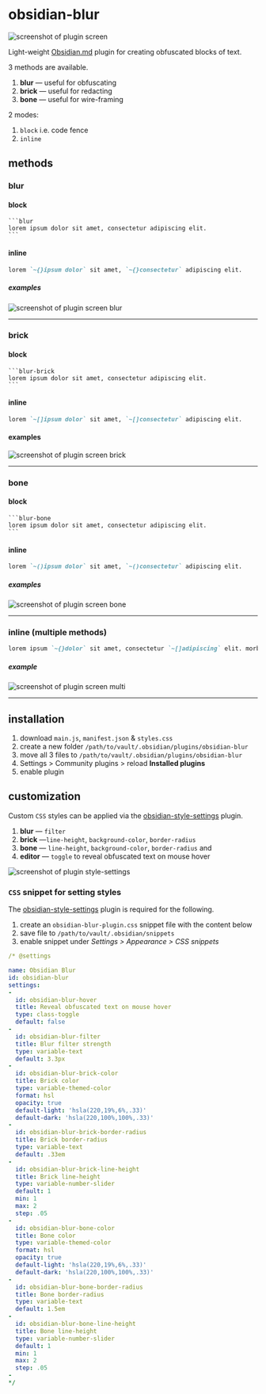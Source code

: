 # obsidian-blur

![screenshot of plugin screen](assets/screen.png)

Light-weight [Obsidian.md](https://obsidian.md) plugin for creating obfuscated blocks of text.

3 methods are available.

1. **blur** — useful for obfuscating
2. **brick** — useful for redacting
3. **bone** — useful for wire-framing

2 modes:

1. `block` i.e. code fence
2. `inline`

## methods

### blur

#### block

````
```blur
lorem ipsum dolor sit amet, consectetur adipiscing elit.
```
````

#### inline

```markdown
lorem `~{}ipsum dolor` sit amet, `~{}consectetur` adipiscing elit.
```

##### examples

![screenshot of plugin screen blur](assets/blur-screen-blurs.png)

---

### brick

#### block

````
```blur-brick
lorem ipsum dolor sit amet, consectetur adipiscing elit.
```
````

#### inline

```markdown
lorem `~[]ipsum dolor` sit amet, `~[]consectetur` adipiscing elit.
```

#### examples

![screenshot of plugin screen brick](assets/blur-screen-bricks.png)

---

### bone

#### block

````
```blur-bone
lorem ipsum dolor sit amet, consectetur adipiscing elit.
```
````

#### inline

```markdown
lorem `~()ipsum dolor` sit amet, `~()consectetur` adipiscing elit.
```

##### examples

![screenshot of plugin screen bone](assets/blur-screen-bones.png)

---

### inline (multiple methods)


```markdown
lorem ipsum `~{}dolor` sit amet, consectetur `~[]adipiscing` elit. morbi bibendum commodo congue. vivamus `~()efficitur` aliquam felis, id viverra eros blandit sit amet. nam `~{}feugiat` purus ac sem aliquam, sit amet dictum dui bibendum. sed `~{}tincidunt` porttitor odio at feugiat. cras sed viverra libero. `~()suspendisse` potenti. nulla eu ullamcorper quam, in `~[]tempus nulla`. quisque `~{}accumsan` euismod finibus.
```

##### example

![screenshot of plugin screen multi](assets/screen-multi-inline.png)

---

## installation

1. download `main.js`, `manifest.json` & `styles.css`
2. create a new folder `/path/to/vault/.obsidian/plugins/obsidian-blur`
3. move all 3 files to `/path/to/vault/.obsidian/plugins/obsidian-blur`
4. Settings > Community plugins > reload **Installed plugins**
5. enable plugin

## customization

Custom `CSS` styles can be applied via the [obsidian-style-settings](https://github.com/mgmeyers/obsidian-style-settings) plugin.

1. **blur** — `filter`
2. **brick** —`line-height`, `background-color`, `border-radius`
3. **bone** — `line-height`, `background-color`, `border-radius`
and
4. **editor** — `toggle` to reveal obfuscated text on mouse hover

![screenshot of plugin style-settings](assets/style-settings.png)

### `CSS` snippet for setting styles

The [obsidian-style-settings](https://github.com/mgmeyers/obsidian-style-settings) plugin is required for the following.

1. create an `obsidian-blur-plugin.css` snippet file with the content below
2. save file to `/path/to/vault/.obsidian/snippets`
3. enable snippet under *Settings > Appearance > CSS snippets*

```yaml
/* @settings

name: Obsidian Blur
id: obsidian-blur
settings:
-
  id: obsidian-blur-hover
  title: Reveal obfuscated text on mouse hover
  type: class-toggle
  default: false
-
  id: obsidian-blur-filter
  title: Blur filter strength
  type: variable-text
  default: 3.3px
-
  id: obsidian-blur-brick-color
  title: Brick color
  type: variable-themed-color
  format: hsl
  opacity: true
  default-light: 'hsla(220,19%,6%,.33)'
  default-dark: 'hsla(220,100%,100%,.33)'
-
  id: obsidian-blur-brick-border-radius
  title: Brick border-radius
  type: variable-text
  default: .33em
-
  id: obsidian-blur-brick-line-height
  title: Brick line-height
  type: variable-number-slider
  default: 1
  min: 1
  max: 2
  step: .05
- 
  id: obsidian-blur-bone-color
  title: Bone color
  type: variable-themed-color
  format: hsl
  opacity: true
  default-light: 'hsla(220,19%,6%,.33)'
  default-dark: 'hsla(220,100%,100%,.33)'
-
  id: obsidian-blur-bone-border-radius
  title: Bone border-radius
  type: variable-text
  default: 1.5em
-
  id: obsidian-blur-bone-line-height
  title: Bone line-height
  type: variable-number-slider
  default: 1
  min: 1
  max: 2
  step: .05
-
*/
```
